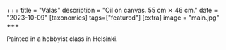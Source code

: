 +++
title = "Valas"
description = "Oil on canvas. 55 cm ⨯ 46 cm."
date = "2023-10-09"
[taxonomies]
tags=["featured"]
[extra]
image = "main.jpg"
+++

Painted in a hobbyist class in Helsinki.
